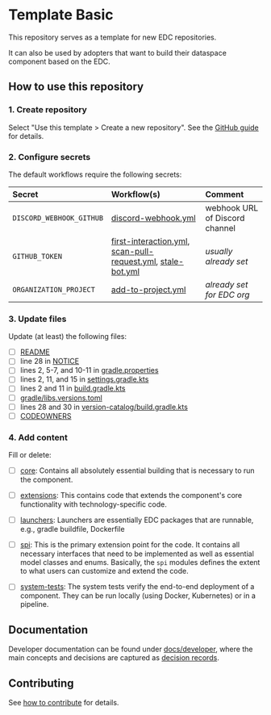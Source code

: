 # Template Basic

This repository serves as a template for new EDC repositories. 

It can also be used by adopters that
want to build their dataspace component based on the EDC.

## How to use this repository

### 1. Create repository

Select "Use this template > Create a new repository". See the [GitHub guide](https://docs.github.com/en/repositories/creating-and-managing-repositories/creating-a-repository-from-a-template) for details.

### 2. Configure secrets

The default workflows require the following secrets:

| Secret                   | Workflow(s)                                                                                                                                                                          | Comment                         |
|:-------------------------|:-------------------------------------------------------------------------------------------------------------------------------------------------------------------------------------|:--------------------------------|
| `DISCORD_WEBHOOK_GITHUB` | [discord-webhook.yml](.github/workflows/discord-webhook.yml)                                                                                                                         | webhook URL of Discord channel  |
| `GITHUB_TOKEN`           | [first-interaction.yml](.github/workflows/first-interaction.yml), [scan-pull-request.yml](.github/workflows/scan-pull-request.yml), [stale-bot.yml](.github/workflows/stale-bot.yml) | _usually already set_           |
| `ORGANIZATION_PROJECT`   | [add-to-project.yml](.github/workflows/add-to-project.yml)                                                                                                                           | _already set for EDC org_       |

### 3. Update files

Update (at least) the following files:
- [ ] [README](README.md)
- [ ] line 28 in [NOTICE](NOTICE.md)
- [ ] lines 2, 5-7, and 10-11 in [gradle.properties](gradle.properties)
- [ ] lines 2, 11, and 15 in [settings.gradle.kts](settings.gradle.kts)
- [ ] lines 2 and 11 in [build.gradle.kts](build.gradle.kts)
- [ ] [gradle/libs.versions.toml](gradle/libs.versions.toml)
- [ ] lines 28 and 30 in [version-catalog/build.gradle.kts](version-catalog/build.gradle.kts)
- [ ] [CODEOWNERS](.github/CODEOWNERS)

### 4. Add content

Fill or delete:
- [ ] [core](core/): Contains all absolutely essential building that is necessary to run the component.
- [ ] [extensions](extensions/): This contains code that extends the component's core functionality with technology-specific code.
- [ ] [launchers](launchers/): Launchers are essentially EDC packages that are runnable, e.g., gradle buildfile, Dockerfile
- [ ] [spi](spi/): This is the primary extension point for the code. It contains all necessary interfaces that need to be implemented
  as well as essential model classes and enums. Basically, the `spi` modules defines the extent to what users can customize and extend the code.
- [ ] [system-tests](system-tests/): The system tests verify the end-to-end deployment of a component. They can be run locally (using Docker, Kubernetes) or in a pipeline.


## Documentation

Developer documentation can be found under [docs/developer](docs/developer/), where the main concepts
and decisions are captured as [decision records](docs/developer/decision-records/).

## Contributing

See [how to contribute](CONTRIBUTING.md) for details.